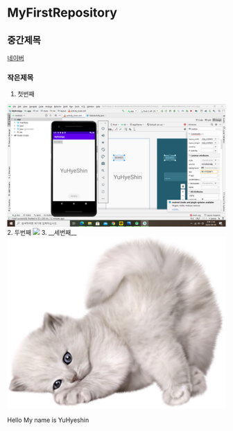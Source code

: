 # MyFirstRepository
## 중간제목
 [네이버](https://naver.com "네이버")
 ### 작은제목
 
 1. 첫번째
 <img width="" height="" src="./Png/캡스톤 디자인 과제1.png">
 2. 두번째
 <img width="" height="" src="./Png/캡스토 디자인 과제1-2.png">
 3. __세번째__
 
<img width="" height="" src="./Png/예시용 고양이.png">
 
 
Hello My name is YuHyeshin

